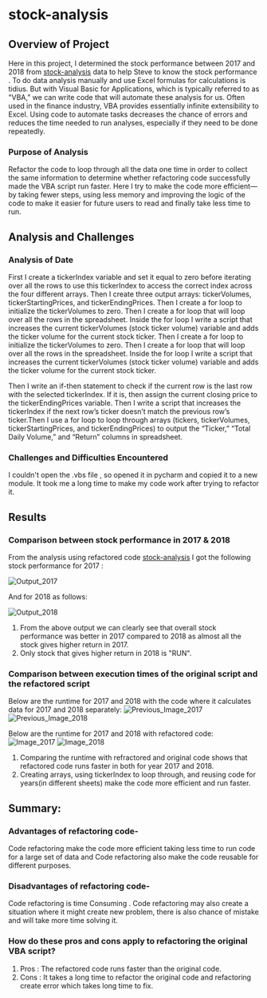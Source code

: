 # stock-analysis


## Overview of Project
Here in this project, I determined the stock performance between 2017 and 2018 from  [stock-analysis](https://github.com/NishatSultana3538/stock-analysis/blob/main/VBA_Challenge.xlsm) data to help Steve to know the stock performance . To do data analysis  manually and use Excel formulas for calculations is tidius. But with Visual Basic for Applications, which is typically referred to as "VBA," we can write code that will automate these analysis for us. Often used in the finance industry, VBA provides essentially infinite extensibility to Excel. Using code to automate tasks decreases the chance of errors and reduces the time needed to run analyses, especially if they need to be done repeatedly.

### Purpose of Analysis
Refactor the code to loop through all the data one time in order to collect the same information to determine whether refactoring code successfully made the VBA script run faster. Here I try to  make the code more efficient—by taking fewer steps, using less memory and  improving the logic of the code to make it easier for future users to read and finally take less time to run.

## Analysis and Challenges

### Analysis of Date
First I create a tickerIndex variable and set it equal to zero before iterating over all the rows to  use this tickerIndex to access the correct index across the four different arrays. Then I create three output arrays: tickerVolumes, tickerStartingPrices, and tickerEndingPrices. Then I create a for loop to initialize the tickerVolumes to zero. Then I create a for loop that will loop over all the rows in the spreadsheet. Inside the for loop I write a script that increases the current tickerVolumes (stock ticker volume) variable and adds the ticker volume for the current stock ticker. Then I create a for loop to initialize the tickerVolumes to zero. Then I create a for loop that will loop over all the rows in the spreadsheet. Inside the for loop I write a script that increases the current tickerVolumes (stock ticker volume) variable and adds the ticker volume for the current stock ticker.

Then I write an if-then statement to check if the current row is the last row with the selected tickerIndex. If it is, then assign the current closing price to the tickerEndingPrices variable. Then I write a script that increases the tickerIndex if the next row’s ticker doesn’t match the previous row’s ticker.Then I use a for loop to loop through  arrays (tickers, tickerVolumes, tickerStartingPrices, and tickerEndingPrices) to output the “Ticker,” “Total Daily Volume,” and “Return” columns in  spreadsheet.

### Challenges and Difficulties Encountered
I couldn't open the .vbs file , so opened it in pycharm and copied it to a new module. It took me a long time to make my code work after trying to refactor it.


## Results

### Comparison between stock performance in 2017 & 2018

From the analysis using refactored code [stock-analysis](https://github.com/NishatSultana3538/stock-analysis/blob/main/VBA_Challenge.vbs) I  got the following stock performance for 2017 :

![Output_2017](https://github.com/NishatSultana3538/stock-analysis/blob/main/Images/Output_2017.png)

And for 2018 as follows:

![Output_2018](https://github.com/NishatSultana3538/stock-analysis/blob/main/Images/Output_2018.png)


1. From the above output we can clearly see that overall stock performance was better in 2017 compared to 2018 as almost all the stock gives higher return in 2017.
2. Only stock that gives higher return in 2018 is "RUN".
### Comparison between execution times of the original script and the refactored script

Below are the runtime for 2017 and 2018 with the code where it calculates data for 2017 and 2018 separately:
![Previous_Image_2017](https://github.com/NishatSultana3538/stock-analysis/blob/main/Supporting%20Data/Previous_Runtime_2017.png)
![Previous_Image_2018](https://github.com/NishatSultana3538/stock-analysis/blob/main/Supporting%20Data/previous_Runtime_2018.png)
 
Below are the runtime for 2017 and 2018 with refactored code:
![Image_2017](https://github.com/NishatSultana3538/stock-analysis/blob/main/Resources/VBA-Challenge_2017.png)
![Image_2018](https://github.com/NishatSultana3538/stock-analysis/blob/main/Resources/VBA_Challenge_2018.png)

1. Comparing the runtime with refractored and original code shows that refactored code runs faster in both for year 2017 and 2018.
2. Creating arrays, using tickerIndex to loop through, and reusing code for years(in different sheets)
make the code more efficient and run faster.

##  Summary: 
### Advantages of refactoring code- 
Code refactoring make the code more efficient taking less time to run code for a large set of data and Code refactoring also make the code reusable for different purposes.

### Disadvantages of refactoring code- 
Code refactoring is time Consuming .  Code refactoring may also create a situation where it might create new problem, there is also chance of mistake and will take more time solving it.


### How do these pros and cons apply to refactoring the original VBA script?

1. Pros : The refactored code runs faster than the original code.
2. Cons : It takes a long time to refactor the original code and refactoring create error which takes long time to fix.

